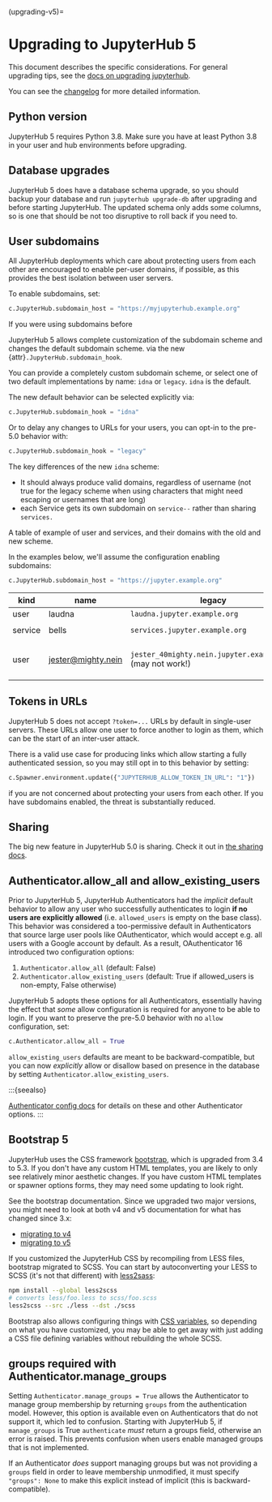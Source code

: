 (upgrading-v5)=

# Upgrading to JupyterHub 5

This document describes the specific considerations.
For general upgrading tips, see the [docs on upgrading jupyterhub](upgrading).

You can see the [changelog](changelog) for more detailed information.

## Python version

JupyterHub 5 requires Python 3.8.
Make sure you have at least Python 3.8 in your user and hub environments before upgrading.

## Database upgrades

JupyterHub 5 does have a database schema upgrade,
so you should backup your database and run `jupyterhub upgrade-db` after upgrading and before starting JupyterHub.
The updated schema only adds some columns, so is one that should be not too disruptive to roll back if you need to.

## User subdomains

All JupyterHub deployments which care about protecting users from each other are encouraged to enable per-user domains, if possible,
as this provides the best isolation between user servers.

To enable subdomains, set:

```python
c.JupyterHub.subdomain_host = "https://myjupyterhub.example.org"
```

If you were using subdomains before

JupyterHub 5 allows complete customization of the subdomain scheme and changes the default subdomain scheme.
via the new {attr}`.JupyterHub.subdomain_hook`.

You can provide a completely custom subdomain scheme, or select one of two default implementations by name: `idna` or `legacy`. `idna` is the default.

The new default behavior can be selected explicitly via:

```python
c.JupyterHub.subdomain_hook = "idna"
```

Or to delay any changes to URLs for your users, you can opt-in to the pre-5.0 behavior with:

```python
c.JupyterHub.subdomain_hook = "legacy"
```

The key differences of the new `idna` scheme:

- It should always produce valid domains, regardless of username (not true for the legacy scheme when using characters that might need escaping or usernames that are long)
- each Service gets its own subdomain on `service--` rather than sharing `services.`

A table of example of user and services, and their domains with the old and new scheme.

In the examples below, we'll assume the configuration enabling subdomains:

```python
c.JupyterHub.subdomain_host = "https://jupyter.example.org"
```

| kind    | name               | legacy                                                     | idna                                                                                                  |
| ------- | ------------------ | ---------------------------------------------------------- | ----------------------------------------------------------------------------------------------------- |
| user    | laudna             | `laudna.jupyter.example.org`                               | `laudna.jupyter.example.org`                                                                          |
| service | bells              | `services.jupyter.example.org`                             | `bells--service.jupyter.example.org`                                                                  |
| user    | jester@mighty.nein | `jester_40mighty.nein.jupyter.example.org` (may not work!) | `u-jestermi--8037680.jupyter.example.org` (not as pretty, but guaranteed to be valid and not collide) |

## Tokens in URLs

JupyterHub 5 does not accept `?token=...` URLs by default in single-user servers.
These URLs allow one user to force another to login as them,
which can be the start of an inter-user attack.

There is a valid use case for producing links which allow starting a fully authenticated session,
so you may still opt in to this behavior by setting:

```python
c.Spawner.environment.update({"JUPYTERHUB_ALLOW_TOKEN_IN_URL": "1"})
```

if you are not concerned about protecting your users from each other.
If you have subdomains enabled, the threat is substantially reduced.

## Sharing

The big new feature in JupyterHub 5.0 is sharing.
Check it out in [the sharing docs](sharing-tutorial).

## Authenticator.allow_all and allow_existing_users

Prior to JupyterHub 5, JupyterHub Authenticators had the _implicit_ default behavior to allow any user who successfully authenticates to login **if no users are explicitly allowed** (i.e. `allowed_users` is empty on the base class).
This behavior was considered a too-permissive default in Authenticators that source large user pools like OAuthenticator, which would accept e.g. all users with a Google account by default.
As a result, OAuthenticator 16 introduced two configuration options:

1. `Authenticator.allow_all` (default: False)
2. `Authenticator.allow_existing_users` (default: True if allowed_users is non-empty, False otherwise)

JupyterHub 5 adopts these options for all Authenticators,
essentially having the effect that _some_ allow configuration is required for anyone to be able to login.
If you want to preserve the pre-5.0 behavior with no `allow` configuration, set:

```python
c.Authenticator.allow_all = True
```

`allow_existing_users` defaults are meant to be backward-compatible, but you can now _explicitly_ allow or disallow based on presence in the database by setting `Authenticator.allow_existing_users`.

:::{seealso}

[Authenticator config docs](authenticators) for details on these and other Authenticator options.
:::

## Bootstrap 5

JupyterHub uses the CSS framework [bootstrap](https://getbootstrap.com), which is upgraded from 3.4 to 5.3.
If you don't have any custom HTML templates, you are likely to only see relatively minor aesthetic changes.
If you have custom HTML templates or spawner options forms, they may need some updating to look right.

See the bootstrap documentation. Since we upgraded two major versions, you might need to look at both v4 and v5 documentation for what has changed since 3.x:

- [migrating to v4](https://getbootstrap.com/docs/4.6/migration/)
- [migrating to v5](https://getbootstrap.com/docs/5.3/migration/)

If you customized the JupyterHub CSS by recompiling from LESS files, bootstrap migrated to SCSS.
You can start by autoconverting your LESS to SCSS (it's not that different) with [less2sass](https://github.com/ekryski/less2sass):

```bash
npm install --global less2scss
# converts less/foo.less to scss/foo.scss
less2scss --src ./less --dst ./scss
```

Bootstrap also allows configuring things with [CSS variables](https://getbootstrap.com/docs/5.3/customize/css-variables/), so depending on what you have customized, you may be able to get away with just adding a CSS file defining variables without rebuilding the whole SCSS.

## groups required with Authenticator.manage_groups

Setting `Authenticator.manage_groups = True` allows the Authenticator to manage group membership by returning `groups` from the authentication model.
However, this option is available even on Authenticators that do not support it, which led to confusion.
Starting with JupyterHub 5, if `manage_groups` is True `authenticate` _must_ return a groups field, otherwise an error is raised.
This prevents confusion when users enable managed groups that is not implemented.

If an Authenticator _does_ support managing groups but was not providing a `groups` field in order to leave membership unmodified, it must specify `"groups": None` to make this explicit instead of implicit (this is backward-compatible).
